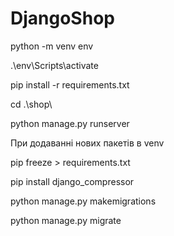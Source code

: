 # DjangoShop

python -m venv env

.\env\Scripts\activate

pip install -r requirements.txt

cd .\shop\

python manage.py runserver

При додаванні нових пакетів в venv

pip freeze > requirements.txt

pip install django_compressor

python manage.py makemigrations

python manage.py migrate
